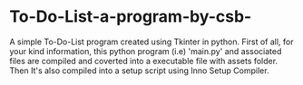 # To-Do-List-a-program-by-csb-
A simple To-Do-List program created using Tkinter in python.
First of all, for your kind information, this python program (i.e) 'main.py' and associated files are compiled and coverted into a executable file with assets folder.
Then It's also compiled into a setup script using Inno Setup Compiler.
